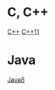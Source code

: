 
# C, C++
[C++](./C_PLUS_PLUS/C_PLUS_PLUS.md)
[C++11](./C_PLUS_PLUS/C_PLUS_PLUS_11.md)

# Java
[Java8](./JAVA/JAVA8/JAVA_8.md)
